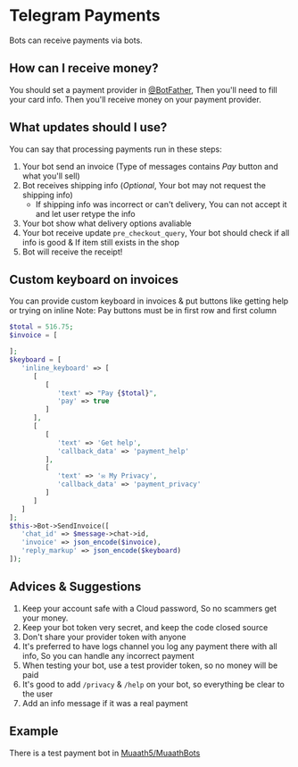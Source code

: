 # Telegram Payments
Bots can receive payments via bots.

## How can I receive money?
You should set a payment provider in [@BotFather](https://t.me/BotFather), Then you'll need to fill your card info.
Then you'll receive money on your payment provider.

## What updates should I use?
You can say that processing payments run in these steps:
1. Your bot send an invoice (Type of messages contains _Pay_ button and what you'll sell)
2. Bot receives shipping info (_Optional_, Your bot may not request the shipping info)
   - If shipping info was incorrect or can't delivery, You can not accept it and let user retype the info
3. Your bot show what delivery options avaliable
4. Your bot receive update `pre_checkout_query`, Your bot should check if all info is good & If item still exists in the shop
5. Bot will receive the receipt!

## Custom keyboard on invoices
You can provide custom keyboard in invoices & put buttons like getting help or trying on inline
Note: Pay buttons must be in first row and first column
```php
$total = 516.75;
$invoice = [

];
$keyboard = [
   'inline_keyboard' => [
      [
         [
            'text' => "Pay {$total}",
            'pay' => true
         ]
      ],
      [
         [
            'text' => 'Get help',
            'callback_data' => 'payment_help'
         ],
         [
            'text' => '✉ My Privacy',
            'callback_data' => 'payment_privacy'
         ]
      ]
   ]
];
$this->Bot->SendInvoice([
   'chat_id' => $message->chat->id,
   'invoice' => json_encode($invoice),
   'reply_markup' => json_encode($keyboard)
]);
```

## Advices & Suggestions
1. Keep your account safe with a Cloud password, So no scammers get your money.
2. Keep your bot token very secret, and keep the code closed source
3. Don't share your provider token with anyone
4. It's preferred to have logs channel you log any payment there with all info, So you can handle any incorrect payment
5. When testing your bot, use a test provider token, so no money will be paid
6. It's good to add `/privacy` & `/help` on your bot, so everything be clear to the user
7. Add an info message if it was a real payment

## Example
There is a test payment bot in [Muaath5/MuaathBots](https://github.com/Muaath5/MuaathBots/bots/src/TestPaymentBot.php)